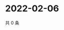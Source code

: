 # 2022-02-06

共 0 条

<!-- BEGIN WEIBO -->
<!-- 最后更新时间 Sun Feb 06 2022 21:14:34 GMT+0800 (China Standard Time) -->

<!-- END WEIBO -->
